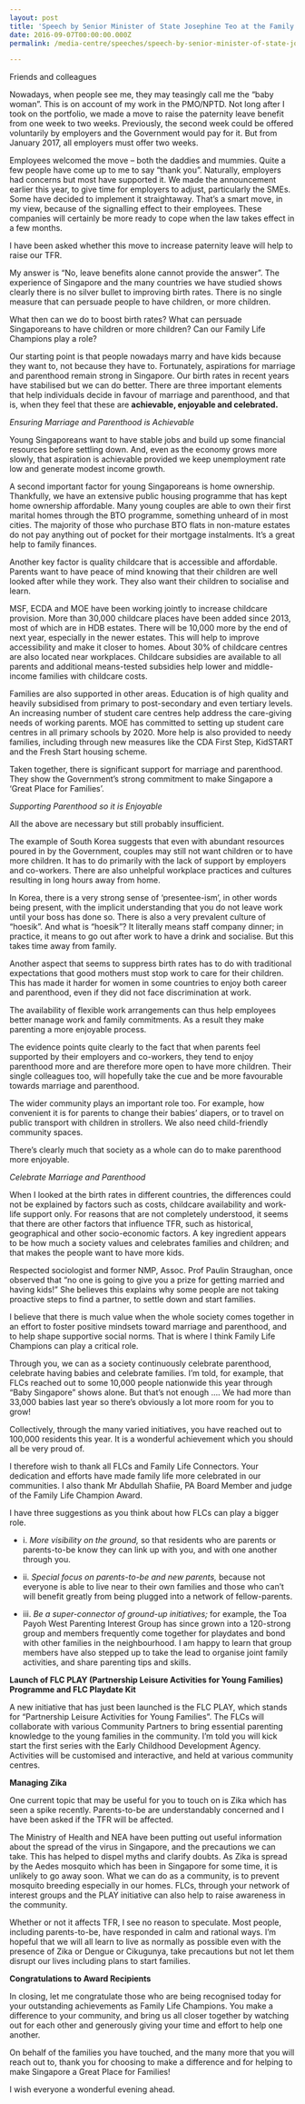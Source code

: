```yaml
---
layout: post
title: 'Speech by Senior Minister of State Josephine Teo at the Family Life Champion Award Ceremony, 7 Sep 2016'
date: 2016-09-07T00:00:00.000Z
permalink: /media-centre/speeches/speech-by-senior-minister-of-state-josephine-teo-at-the-family-life-champion-award-ceremony-7-sep-2016

---
```



Friends and colleagues  

Nowadays, when people see me, they may teasingly call me the “baby woman”. This is on account of my work in the PMO/NPTD. Not long after I took on the portfolio, we made a move to raise the paternity leave benefit from one week to two weeks. Previously, the second week could be offered voluntarily by employers and the Government would pay for it. But from January 2017, all employers must offer two weeks.

Employees welcomed the move – both the daddies and mummies. Quite a few people have come up to me to say “thank you”. Naturally, employers had concerns but most have supported it. We made the announcement earlier this year, to give time for employers to adjust, particularly the SMEs. Some have decided to implement it straightaway. That’s a smart move, in my view, because of the signalling effect to their employees. These companies will certainly be more ready to cope when the law takes effect in a few months.

I have been asked whether this move to increase paternity leave will help to raise our TFR.

My answer is “No, leave benefits alone cannot provide the answer”. The experience of Singapore and the many countries we have studied shows clearly there is no silver bullet to improving birth rates. There is no single measure that can persuade people to have children, or more children.

What then can we do to boost birth rates? What can persuade Singaporeans to have children or more children? Can our Family Life Champions play a role?

Our starting point is that people nowadays marry and have kids because they want to, not because they have to. Fortunately, aspirations for marriage and parenthood remain strong in Singapore. Our birth rates in recent years have stabilised but we can do better. 
There are three important elements that help individuals decide in favour of marriage and parenthood, and that is, when they feel that these are **achievable, enjoyable and celebrated.** 

_Ensuring Marriage and Parenthood is Achievable_

Young Singaporeans want to have stable jobs and build up some financial resources before settling down. And, even as the economy grows more slowly, that aspiration is achievable provided we keep unemployment rate low and generate modest income growth.

A second important factor for young Singaporeans is home ownership. Thankfully, we have an extensive public housing programme that has kept home ownership affordable. Many young couples are able to own their first marital homes through the BTO programme, something unheard of in most cities. The majority of those who purchase BTO flats in non-mature estates do not pay anything out of pocket for their mortgage instalments. It’s a great help to family finances.

Another key factor is quality childcare that is accessible and affordable. Parents want to have peace of mind knowing that their children are well looked after while they work. They also want their children to socialise and learn.

MSF, ECDA and MOE have been working jointly to increase childcare provision. More than 30,000 childcare places have been added since 2013, most of which are in HDB estates. There will be 10,000 more by the end of next year, especially in the newer estates. This will help to improve accessibility and make it closer to homes. About 30% of childcare centres are also located near workplaces. Childcare subsidies are available to all parents and additional means-tested subsidies help lower and middle-income families with childcare costs.

Families are also supported in other areas. Education is of high quality and heavily subsidised from primary to post-secondary and even tertiary levels. An increasing number of student care centres help address the care-giving needs of working parents. MOE has committed to setting up student care centres in all primary schools by 2020. More help is also provided to needy families, including through new measures like the CDA First Step, KidSTART and the Fresh Start housing scheme.

Taken together, there is significant support for marriage and parenthood. They show the Government’s strong commitment to make Singapore a ‘Great Place for Families’. 

_Supporting Parenthood so it is Enjoyable_

All the above are necessary but still probably insufficient. 

The example of South Korea suggests that even with abundant resources poured in by the Government, couples may still not want children or to have more children. It has to do primarily with the lack of support by employers and co-workers. There are also unhelpful workplace practices and cultures resulting in long hours away from home. 

In Korea, there is a very strong sense of ‘presentee-ism’, in other words being present, with the implicit understanding that you do not leave work until your boss has done so. There is also a very prevalent culture of “hoesik”. And what is “hoesik”? It literally means staff company dinner; in practice, it means to go out after work to have a drink and socialise. But this takes time away from family.

Another aspect that seems to suppress birth rates has to do with traditional expectations that good mothers must stop work to care for their children. This has made it harder for women in some countries to enjoy both career and parenthood, even if they did not face discrimination at work.

The availability of flexible work arrangements can thus help employees better manage work and family commitments. As a result they make parenting a more enjoyable process.

The evidence points quite clearly to the fact that when parents feel supported by their employers and co-workers, they tend to enjoy parenthood more and are therefore more open to have more children. Their single colleagues too, will hopefully take the cue and be more favourable towards marriage and parenthood.

The wider community plays an important role too. For example, how convenient it is for parents to change their babies’ diapers, or to travel on public transport with children in strollers. We also need child-friendly community spaces.

There’s clearly much that society as a whole can do to make parenthood more enjoyable.

_Celebrate Marriage and Parenthood_

When I looked at the birth rates in different countries, the differences could not be explained by factors such as costs, childcare availability and work-life support only. For reasons that are not completely understood, it seems that there are other factors that influence TFR, such as historical, geographical and other socio-economic factors. A key ingredient appears to be how much a society values and celebrates families and children; and that makes the people want to have more kids.

Respected sociologist and former NMP, Assoc. Prof Paulin Straughan, once observed that “no one is going to give you a prize for getting married and having kids!” She believes this explains why some people are not taking proactive steps to find a partner, to settle down and start families.

I believe that there is much value when the whole society comes together in an effort to foster positive mindsets toward marriage and parenthood, and to help shape supportive social norms. That is where I think Family Life Champions can play a critical role. 

Through you, we can as a society continuously celebrate parenthood, celebrate having babies and celebrate families. I’m told, for example, that FLCs reached out to some 10,000 people nationwide this year through “Baby Singapore” shows alone. But that’s not enough …. We had more than 33,000 babies last year so there’s obviously a lot more room for you to grow!

Collectively, through the many varied initiatives, you have reached out to 100,000 residents this year. It is a wonderful achievement which you should all be very proud of. 

I therefore wish to thank all FLCs and Family Life Connectors. Your dedication and efforts have made family life more celebrated in our communities. I also thank Mr Abdullah Shafiie, PA Board Member and judge of the Family Life Champion Award. 

I have three suggestions as you think about how FLCs can play a bigger role.

* i. _More visibility on the ground,_ so that residents who are parents or parents-to-be know they can link up with you, and with one another through you.


* ii. _Special focus on parents-to-be and new parents,_ because not everyone is able to live near to their own families and those who can’t will benefit greatly from being plugged into a network of fellow-parents.


* iii. _Be a super-connector of ground-up initiatives;_ for example, the Toa Payoh West Parenting Interest Group has since grown into a 120-strong group and members frequently come together for playdates and bond with other families in the neighbourhood. I am happy to learn that group members have also stepped up to take the lead to organise joint family activities, and share parenting tips and skills.  

**Launch of FLC PLAY (Partnership Leisure Activities for Young Families) Programme and FLC Playdate Kit**

A new initiative that has just been launched is the FLC PLAY, which stands for “Partnership Leisure Activities for Young Families”. The FLCs will collaborate with various Community Partners to bring essential parenting knowledge to the young families in the community. I’m told you will kick start the first series with the Early Childhood Development Agency. Activities will be customised and interactive, and held at various community centres.

**Managing Zika**

One current topic that may be useful for you to touch on is Zika which has seen a spike recently. Parents-to-be are understandably concerned and I have been asked if the TFR will be affected.

The Ministry of Health and NEA have been putting out useful information about the spread of the virus in Singapore, and the precautions we can take. This has helped to dispel myths and clarify doubts. As Zika is spread by the Aedes mosquito which has been in Singapore for some time, it is unlikely to go away soon. What we can do as a community, is to prevent mosquito breeding especially in our homes. FLCs, through your network of interest groups and the PLAY initiative can also help to raise awareness in the community.

Whether or not it affects TFR, I see no reason to speculate. Most people, including parents-to-be, have responded in calm and rational ways. I’m hopeful that we will all learn to live as normally as possible even with the presence of Zika or Dengue or Cikugunya, take precautions but not let them disrupt our lives including plans to start families.

**Congratulations to Award Recipients**

In closing, let me congratulate those who are being recognised today for your outstanding achievements as Family Life Champions. You make a difference to your community, and bring us all closer together by watching out for each other and generously giving your time and effort to help one another.

On behalf of the families you have touched, and the many more that you will reach out to, thank you for choosing to make a difference and for helping to make Singapore a Great Place for Families!

I wish everyone a wonderful evening ahead.


